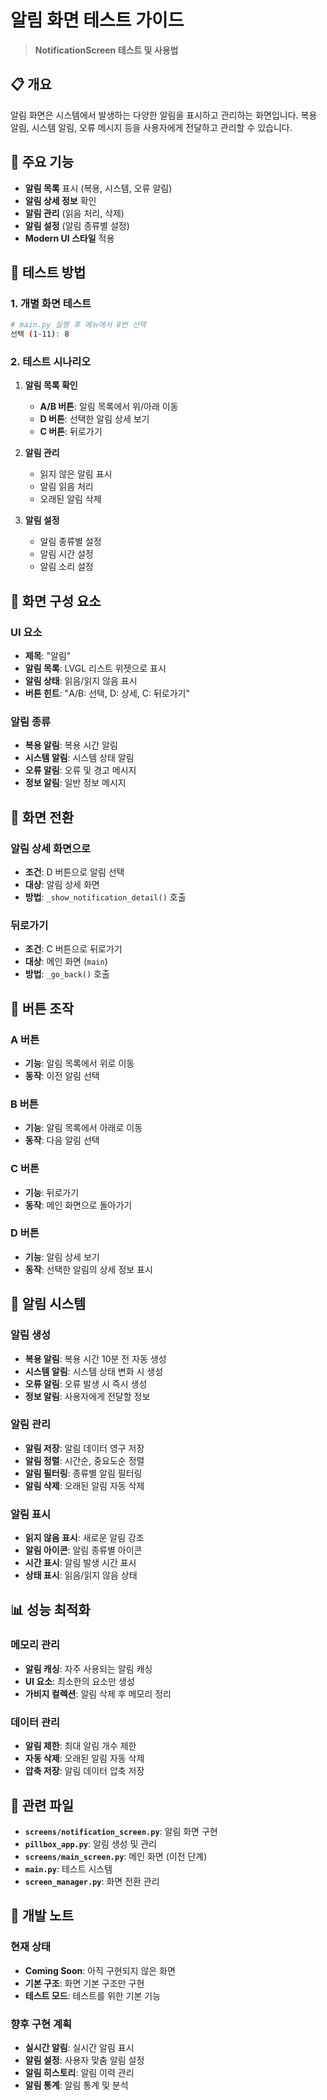 # 알림 화면 테스트 가이드

> **NotificationScreen 테스트 및 사용법**

## 📋 개요

알림 화면은 시스템에서 발생하는 다양한 알림을 표시하고 관리하는 화면입니다. 복용 알림, 시스템 알림, 오류 메시지 등을 사용자에게 전달하고 관리할 수 있습니다.

## 🎯 주요 기능

- **알림 목록** 표시 (복용, 시스템, 오류 알림)
- **알림 상세 정보** 확인
- **알림 관리** (읽음 처리, 삭제)
- **알림 설정** (알림 종류별 설정)
- **Modern UI 스타일** 적용

## 🚀 테스트 방법

### 1. 개별 화면 테스트
```bash
# main.py 실행 후 메뉴에서 8번 선택
선택 (1-11): 8
```

### 2. 테스트 시나리오
1. **알림 목록 확인**
   - **A/B 버튼**: 알림 목록에서 위/아래 이동
   - **D 버튼**: 선택한 알림 상세 보기
   - **C 버튼**: 뒤로가기

2. **알림 관리**
   - 읽지 않은 알림 표시
   - 알림 읽음 처리
   - 오래된 알림 삭제

3. **알림 설정**
   - 알림 종류별 설정
   - 알림 시간 설정
   - 알림 소리 설정

## 🔧 화면 구성 요소

### UI 요소
- **제목**: "알림"
- **알림 목록**: LVGL 리스트 위젯으로 표시
- **알림 상태**: 읽음/읽지 않음 표시
- **버튼 힌트**: "A/B: 선택, D: 상세, C: 뒤로가기"

### 알림 종류
- **복용 알림**: 복용 시간 알림
- **시스템 알림**: 시스템 상태 알림
- **오류 알림**: 오류 및 경고 메시지
- **정보 알림**: 일반 정보 메시지

## 📱 화면 전환

### 알림 상세 화면으로
- **조건**: D 버튼으로 알림 선택
- **대상**: 알림 상세 화면
- **방법**: `_show_notification_detail()` 호출

### 뒤로가기
- **조건**: C 버튼으로 뒤로가기
- **대상**: 메인 화면 (`main`)
- **방법**: `_go_back()` 호출

## 🔧 버튼 조작

### A 버튼
- **기능**: 알림 목록에서 위로 이동
- **동작**: 이전 알림 선택

### B 버튼
- **기능**: 알림 목록에서 아래로 이동
- **동작**: 다음 알림 선택

### C 버튼
- **기능**: 뒤로가기
- **동작**: 메인 화면으로 돌아가기

### D 버튼
- **기능**: 알림 상세 보기
- **동작**: 선택한 알림의 상세 정보 표시

## 🔔 알림 시스템

### 알림 생성
- **복용 알림**: 복용 시간 10분 전 자동 생성
- **시스템 알림**: 시스템 상태 변화 시 생성
- **오류 알림**: 오류 발생 시 즉시 생성
- **정보 알림**: 사용자에게 전달할 정보

### 알림 관리
- **알림 저장**: 알림 데이터 영구 저장
- **알림 정렬**: 시간순, 중요도순 정렬
- **알림 필터링**: 종류별 알림 필터링
- **알림 삭제**: 오래된 알림 자동 삭제

### 알림 표시
- **읽지 않음 표시**: 새로운 알림 강조
- **알림 아이콘**: 알림 종류별 아이콘
- **시간 표시**: 알림 발생 시간 표시
- **상태 표시**: 읽음/읽지 않음 상태


## 📊 성능 최적화

### 메모리 관리
- **알림 캐싱**: 자주 사용되는 알림 캐싱
- **UI 요소**: 최소한의 요소만 생성
- **가비지 컬렉션**: 알림 삭제 후 메모리 정리

### 데이터 관리
- **알림 제한**: 최대 알림 개수 제한
- **자동 삭제**: 오래된 알림 자동 삭제
- **압축 저장**: 알림 데이터 압축 저장

## 🔗 관련 파일

- **`screens/notification_screen.py`**: 알림 화면 구현
- **`pillbox_app.py`**: 알림 생성 및 관리
- **`screens/main_screen.py`**: 메인 화면 (이전 단계)
- **`main.py`**: 테스트 시스템
- **`screen_manager.py`**: 화면 전환 관리

## 📝 개발 노트

### 현재 상태
- **Coming Soon**: 아직 구현되지 않은 화면
- **기본 구조**: 화면 기본 구조만 구현
- **테스트 모드**: 테스트를 위한 기본 기능

### 향후 구현 계획
- **실시간 알림**: 실시간 알림 표시
- **알림 설정**: 사용자 맞춤 알림 설정
- **알림 히스토리**: 알림 이력 관리
- **알림 통계**: 알림 통계 및 분석
